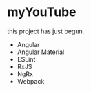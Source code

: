 # myYouTube

this project has just begun.

- Angular  
- Angular Material  
- ESLint  
- RxJS  
- NgRx
- Webpack
